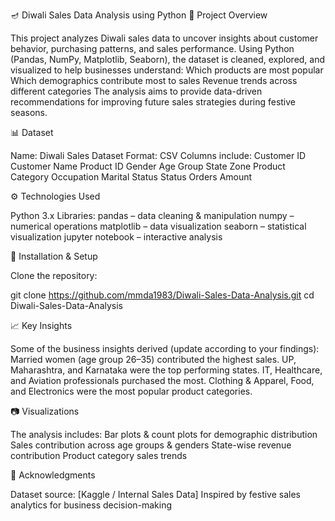 🪔 Diwali Sales Data Analysis using Python
📌 Project Overview

This project analyzes Diwali sales data to uncover insights about customer behavior, purchasing patterns, and sales performance.
Using Python (Pandas, NumPy, Matplotlib, Seaborn), the dataset is cleaned, explored, and visualized to help businesses understand:
Which products are most popular
Which demographics contribute most to sales
Revenue trends across different categories
The analysis aims to provide data-driven recommendations for improving future sales strategies during festive seasons.

📊 Dataset

Name: Diwali Sales Dataset
Format: CSV
Columns include:
Customer ID
Customer Name
Product ID
Gender
Age Group
State
Zone
Product Category
Occupation
Marital Status
Status
Orders
Amount

⚙️ Technologies Used

Python 3.x
Libraries:
pandas – data cleaning & manipulation
numpy – numerical operations
matplotlib – data visualization
seaborn – statistical visualization
jupyter notebook – interactive analysis

🚀 Installation & Setup

Clone the repository:

git clone https://github.com/mmda1983/Diwali-Sales-Data-Analysis.git
cd Diwali-Sales-Data-Analysis

📈 Key Insights

Some of the business insights derived (update according to your findings):
Married women (age group 26–35) contributed the highest sales.
UP, Maharashtra, and Karnataka were the top performing states.
IT, Healthcare, and Aviation professionals purchased the most.
Clothing & Apparel, Food, and Electronics were the most popular product categories.

📷 Visualizations

The analysis includes:
Bar plots & count plots for demographic distribution
Sales contribution across age groups & genders
State-wise revenue contribution
Product category sales trends

🙌 Acknowledgments

Dataset source: [Kaggle / Internal Sales Data]
Inspired by festive sales analytics for business decision-making
